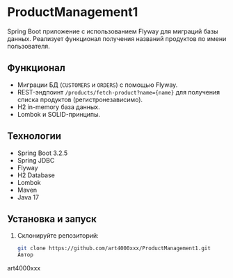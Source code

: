 # ProductManagement1

Spring Boot приложение с использованием Flyway для миграций базы данных. Реализует функционал получения названий продуктов по имени пользователя.

## Функционал
- Миграции БД (`CUSTOMERS` и `ORDERS`) с помощью Flyway.
- REST-эндпоинт `/products/fetch-product?name={name}` для получения списка продуктов (регистронезависимо).
- H2 in-memory база данных.
- Lombok и SOLID-принципы.

## Технологии
- Spring Boot 3.2.5
- Spring JDBC
- Flyway
- H2 Database
- Lombok
- Maven
- Java 17

## Установка и запуск
1. Склонируйте репозиторий:
   ```bash
   git clone https://github.com/art4000xxx/ProductManagement1.git
   Автор
art4000xxx
